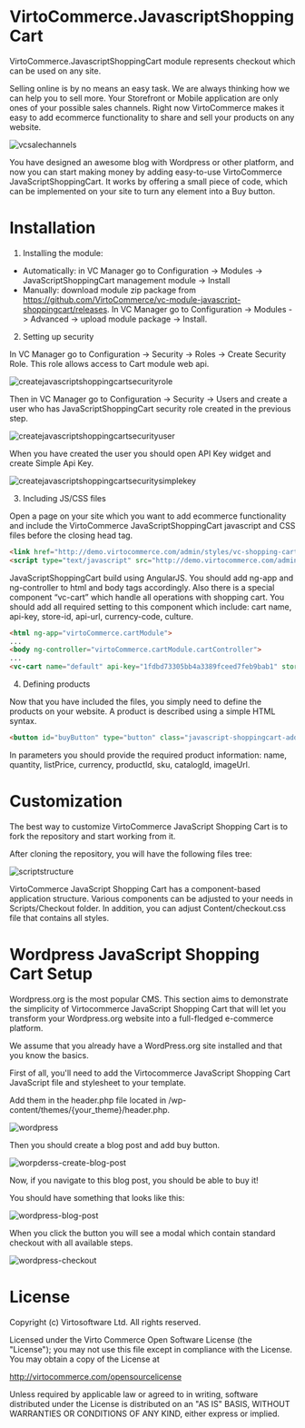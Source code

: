 # VirtoCommerce.JavascriptShoppingCart

VirtoCommerce.JavascriptShoppingCart module represents checkout which can be used on any site.

Selling online is by no means an easy task. We are always thinking how we can help you to sell more. Your Storefront or Mobile application are only ones of your possible sales channels. Right now VirtoCommerce makes it easy to add ecommerce functionality to share and sell your products on any website.

![vcsalechannels](https://cloud.githubusercontent.com/assets/16013311/18511407/d76a3c14-7a83-11e6-9c07-c09c1c7f0289.PNG)

You have designed an awesome blog with Wordpress or other platform, and now you can start making money by adding easy-to-use VirtoCommerce JavaScriptShoppingCart. It works by offering a small piece of code, which can be implemented on your site to turn any element into a Buy button.

# Installation

1. Installing the module:
  * Automatically: in VC Manager go to Configuration -> Modules -> JavaScriptShoppingCart management module -> Install
  * Manually: download module zip package from https://github.com/VirtoCommerce/vc-module-javascript-shoppingcart/releases. In VC Manager go to Configuration -> Modules -> Advanced -> upload module package -> Install.

2. Setting up security

  In VC Manager go to Configuration -> Security -> Roles -> Create Security Role. This role allows access to Cart module web api.

  ![createjavascriptshoppingcartsecurityrole](https://cloud.githubusercontent.com/assets/16013311/18511921/d28b12ec-7a86-11e6-88d2-a046067792f4.png)

  Then in VC Manager go to Configuration -> Security -> Users and create a user who has JavaScriptShoppingCart security role created in the previous step.

  ![createjavascriptshoppingcartsecurityuser](https://cloud.githubusercontent.com/assets/16013311/18511944/eab3641e-7a86-11e6-85fe-8999c6d99b9e.png)

  When you have created the user you should open API Key widget and create Simple Api Key.

  ![createjavascriptshoppingcartsecuritysimplekey](https://cloud.githubusercontent.com/assets/16013311/18511964/0137502e-7a87-11e6-8eca-868cf0afae64.png)

3. Including JS/CSS files

  Open a page on your site which you want to add ecommerce functionality and include the VirtoCommerce JavaScriptShoppingCart javascript and CSS files before the closing head tag.

  ```html
  <link href="http://demo.virtocommerce.com/admin/styles/vc-shopping-cart" rel="stylesheet">
  <script type="text/javascript" src="http://demo.virtocommerce.com/admin/scripts/vc-shopping-cart"></script>
  ```

  JavaScriptShoppingCart build using AngularJS. You should add ng-app and ng-controller to html and body tags accordingly. Also there is a special component “vc-cart” which handle all operations with shopping cart. You should add all required setting to this component which include: cart name, api-key, store-id, api-url, currency-code, culture.

  ```html
  <html ng-app="virtoCommerce.cartModule">
  ...
  <body ng-controller="virtoCommerce.cartModule.cartController">
  ...
  <vc-cart name="default" api-key="1fdbd73305bb4a3389fceed7feb9bab1" store-id="Clothing" api-url="http://demo.virtocommerce.com/admin/" currency-code="USD" culture="en-us"/>
  ```

4. Defining products

  Now that you have included the files, you simply need to define the products on your website. A product is described using a simple HTML syntax.
  
  ```html
  <button id="buyButton" type="button" class="javascript-shoppingcart-add-item btn" ng-click="carts.default.addLineItem({name: 'Handcrafted lamp', quantity: 1, listPrice: 250.00', currency: 'USD', productId: '1', sku: 'PH1231G2', catalogId: 'Hand-made', imageUrl: https://virtocommercedemo1.blob.core.windows.net/catalog/1435269990000_1163371.jpg'}); openCheckout();">Buy the lamp</button>
  ```
  
  In parameters you should provide the required product information: name, quantity, listPrice, currency, productId, sku, catalogId, imageUrl.

# Customization

The best way to customize VirtoCommerce JavaScript Shopping Cart is to fork the repository and start working from it.

After cloning the repository, you will have the following files tree: 

![scriptstructure](https://cloud.githubusercontent.com/assets/16013311/18512465/8f32edfa-7a89-11e6-8cc7-cbe42a16baeb.png)

VirtoCommerce JavaScript Shopping Cart has a component-based application structure. Various components can be adjusted to your needs in Scripts/Checkout folder. In addition, you can adjust Content/checkout.css file that contains all styles.

# Wordpress JavaScript Shopping Cart Setup

Wordpress.org is the most popular CMS. This section aims to demonstrate the simplicity of Virtocommerce JavaScript Shopping Cart that will let you transform your Wordpress.org website into a full-fledged e-commerce platform.

We assume that you already have a WordPress.org site installed and that you know the basics.

First of all, you'll need to add the Virtocommerce JavaScript Shopping Cart JavaScript file and stylesheet to your template.

Add them in the header.php file located in /wp-content/themes/{your_theme}/header.php.

![wordpress](https://cloud.githubusercontent.com/assets/16013311/18549886/857e655a-7b51-11e6-9d5e-f43344d6f9c2.png)

Then you should create a blog post and add buy button.

![worpderss-create-blog-post](https://cloud.githubusercontent.com/assets/16013311/18549914/aaab1eb8-7b51-11e6-9d02-5efb52574a08.png)

Now, if you navigate to this blog post, you should be able to buy it!

You should have something that looks like this:

![wordpress-blog-post](https://cloud.githubusercontent.com/assets/16013311/18549893/938759f4-7b51-11e6-92cd-25a6346beb88.png)

When you click the button you will see a modal which contain standard checkout with all available steps.

![wordpress-checkout](https://cloud.githubusercontent.com/assets/16013311/18549930/c01ecb00-7b51-11e6-8562-f53c0cdbbf02.png)


# License
Copyright (c) Virtosoftware Ltd.  All rights reserved.

Licensed under the Virto Commerce Open Software License (the "License"); you
may not use this file except in compliance with the License. You may
obtain a copy of the License at

http://virtocommerce.com/opensourcelicense

Unless required by applicable law or agreed to in writing, software
distributed under the License is distributed on an "AS IS" BASIS,
WITHOUT WARRANTIES OR CONDITIONS OF ANY KIND, either express or
implied.
